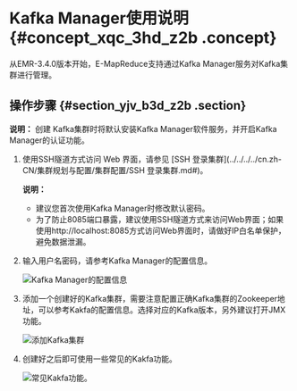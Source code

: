 # Kafka Manager使用说明 {#concept_xqc_3hd_z2b .concept}

从EMR-3.4.0版本开始，E-MapReduce支持通过Kafka Manager服务对Kafka集群进行管理。

## 操作步骤 {#section_yjv_b3d_z2b .section}

**说明：** 创建 Kafka集群时将默认安装Kafka Manager软件服务，并开启Kafka Manager的认证功能。

1.  使用SSH隧道方式访问 Web 界面，请参见 [SSH 登录集群](../../../../cn.zh-CN/集群规划与配置/集群配置/SSH 登录集群.md#)。

    **说明：** 

    -   建议您首次使用Kafka Manager时修改默认密码。
    -   为了防止8085端口暴露，建议使用SSH隧道方式来访问Web界面；如果使用http://localhost:8085方式访问Web界面时，请做好IP白名单保护，避免数据泄漏。
2.  输入用户名密码，请参考Kafka Manager的配置信息。

    ![Kafka Manager的配置信息](http://static-aliyun-doc.oss-cn-hangzhou.aliyuncs.com/assets/img/17903/156860570410849_zh-CN.png)

3.  添加一个创建好的Kafka集群，需要注意配置正确Kafka集群的Zookeeper地址，可以参考Kakfa的配置信息。选择对应的Kafka版本，另外建议打开JMX功能。

    ![添加Kafka集群](http://static-aliyun-doc.oss-cn-hangzhou.aliyuncs.com/assets/img/17903/156860570610850_zh-CN.png)

4.  创建好之后即可使用一些常见的Kakfa功能。

    ![常见Kakfa功能。](http://static-aliyun-doc.oss-cn-hangzhou.aliyuncs.com/assets/img/17903/156860570610851_zh-CN.png)


